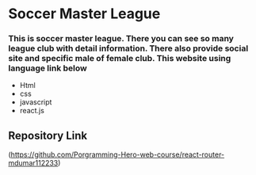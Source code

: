 # Soccer Master League

### This is soccer master league. There you can see so many league club with detail information. There also provide social site and specific male of female club. This website using language link below

- Html
- css
- javascript
- react.js

## Repository Link 

(https://github.com/Porgramming-Hero-web-course/react-router-mdumar112233)